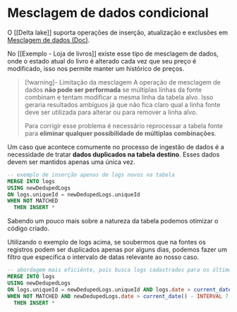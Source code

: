 # Mesclagem de dados condicional

O [[Delta lake]] suporta operações de inserção, atualização e exclusões em [Mesclagem de dados (Doc)](https://docs.databricks.com/pt/delta/merge.html). 

No [[Exemplo - Loja de livros]] existe esse tipo de mesclagem de dados, onde o estado atual do livro é alterado cada vez que seu preço é modificado, isso nos permite manter um histórico de preços.

> [!warning]- Limitação da mesclagem
> A operação de mesclagem de dados **não pode ser performada** se múltiplas linhas da fonte combinam e tentam modificar a mesma linha da tabela alvo. Isso geraria resultados ambíguos já que não fica claro qual a linha fonte deve ser utilizada para alterar ou para remover a linha alvo.
> 
> Para corrigir esse problema é necessário reprocessar a tabela fonte para **eliminar qualquer possibilidade de múltiplas combinações**.

Um caso que acontece comumente no processo de ingestão de dados é a necessidade de tratar **dados duplicados na tabela destino**. Esses dados devem ser mantidos apenas uma única vez.

```sql
-- exemplo de inserção apenas de logs novos na tabela
MERGE INTO logs
USING newDedupedLogs
ON logs.uniqueId = newDedupedLogs.uniqueId
WHEN NOT MATCHED
  THEN INSERT *
```

Sabendo um pouco mais sobre a natureza da tabela podemos otimizar o código criado. 

Utilizando o exemplo de logs acima, se soubermos que na fontes os registros podem ser duplicados apenas por alguns dias, podemos fazer um filtro que especifica o intervalo de datas relevante ao nosso caso.

```sql
-- abordagem mais eficiênte, pois busca logs cadastrados para os últimos 7 dias em vez da tabela inteira
MERGE INTO logs
USING newDedupedLogs
ON logs.uniqueId = newDedupedLogs.uniqueId AND logs.date > current_date() - INTERVAL 7 DAYS
WHEN NOT MATCHED AND newDedupedLogs.date > current_date() - INTERVAL 7 DAYS
  THEN INSERT *
```

